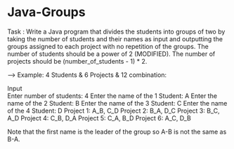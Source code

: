 # Java-Groups
Task : Write a Java program that divides the students into groups of two by taking the number of students and their names as input and outputting the groups assigned to each project with no repetition of the groups.
  The number of students should be a power of 2 (MODIFIED).
  The number of projects should be (number_of_students - 1) * 2.
  
  --> Example:
4 Students & 6 Projects & 12 combination:


Input	
Enter number of students: 4
Enter the name of the 1 Student: A
Enter the name of the 2 Student: B
Enter the name of the 3 Student: C
Enter the name of the 4 Student: D
Project 1: A_B, C_D
Project 2: B_A, D_C
Project 3: B_C, A_D
Project 4: C_B, D_A
Project 5: C_A, B_D
Project 6: A_C, D_B

Note that the first name is the leader of the group so A-B is not the same as B-A.

